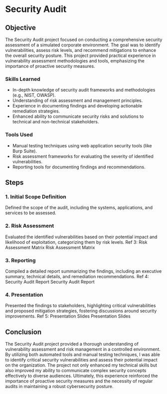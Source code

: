 # Security Audit

## Objective

The Security Audit project focused on conducting a comprehensive security assessment of a simulated corporate environment. The goal was to identify vulnerabilities, assess risk levels, and recommend mitigations to enhance the overall security posture. This project provided practical experience in vulnerability assessment methodologies and tools, emphasizing the importance of proactive security measures.

### Skills Learned

- In-depth knowledge of security audit frameworks and methodologies (e.g., NIST, OWASP).
- Understanding of risk assessment and management principles.
- Experience in documenting findings and developing actionable remediation strategies.
- Enhanced ability to communicate security risks and solutions to technical and non-technical stakeholders.

### Tools Used

- Manual testing techniques using web application security tools (like Burp Suite).
- Risk assessment frameworks for evaluating the severity of identified vulnerabilities.
- Reporting tools for documenting findings and recommendations.

## Steps

### 1. Initial Scope Definition
Defined the scope of the audit, including the systems, applications, and services to be assessed.


### 2. Risk Assessment
Evaluated the identified vulnerabilities based on their potential impact and likelihood of exploitation, categorizing them by risk levels.
Ref 3: Risk Assessment Matrix Risk Assessment Matrix


### 3. Reporting
Compiled a detailed report summarizing the findings, including an executive summary, technical details, and remediation recommendations.
Ref 4: Security Audit Report Security Audit Report


### 4. Presentation
Presented the findings to stakeholders, highlighting critical vulnerabilities and proposed mitigation strategies, fostering discussions around security improvements.
Ref 5: Presentation Slides Presentation Slides

## Conclusion

The Security Audit project provided a thorough understanding of vulnerability assessment and risk management in a controlled environment. By utilizing both automated tools and manual testing techniques, I was able to identify critical security vulnerabilities and assess their potential impact on the organization. The project not only enhanced my technical skills but also improved my ability to communicate complex security concepts effectively to diverse audiences. Ultimately, this experience reinforced the importance of proactive security measures and the necessity of regular audits in maintaining a robust cybersecurity posture.
